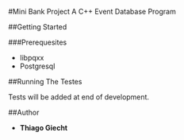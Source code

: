 #Mini Bank Project
A C++ Event Database Program

##Getting Started


###Prerequesites
* libpqxx
* Postgresql

##Running The Testes

Tests will be added at end of development.

##Author

* **Thiago Giecht**

